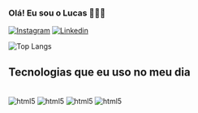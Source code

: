 ### Olá! Eu sou o Lucas 🙋🏻‍♂️

[![Instagram](https://img.shields.io/badge/Instagram-E4405F?style=for-the-badge&logo=instagram&logoColor=white)](https://www.instagram.com/lucas.bnkz/)
[![Linkedin](https://img.shields.io/badge/LinkedIn-0077B5?style=for-the-badge&logo=linkedin&logoColor=white)](https://www.linkedin.com/in/lucas-baixo-nunes-362408248)

![Top Langs](https://github-readme-stats.vercel.app/api/top-langs/?username=lbnkz&layout=compact)

## Tecnologias que eu uso no meu dia

<div style="display: inline_block"><br/>
    <img align="center" alt="html5" src="https://img.shields.io/badge/HTML5-E34F26?style=for-the-badge&logo=html5&logoColor=white" />
    <img align="center" alt="html5" src="https://img.shields.io/badge/CSS3-1572B6?style=for-the-badge&logo=css3&logoColor=white" />
    <img align="center" alt="html5" src="https://img.shields.io/badge/JavaScript-323330?style=for-the-badge&logo=javascript&logoColor=F7DF1E" />
    <img align="center" alt="html5" src="https://img.shields.io/badge/Python-14354C?style=for-the-badge&logo=python&logoColor=white" />
</div>